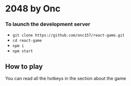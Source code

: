 

# 2048 by Onc

### To launch the development server

- `git clone https://github.com/onc157/react-game.git`
- `cd react-game`
- `npm i`
- `npm start`


## How to play
You can read all the hotkeys in the section about the game